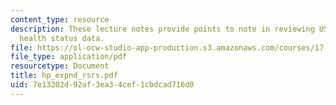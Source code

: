 ```yaml
---
content_type: resource
description: These lecture notes provide points to note in reviewing US and comparitive
  health status data.
file: https://ol-ocw-studio-app-production.s3.amazonaws.com/courses/17-315-comparative-health-policy-fall-2004/7e13202d92af3ea34cef1cbdcad716d0_hp_expnd_rsrs.pdf
file_type: application/pdf
resourcetype: Document
title: hp_expnd_rsrs.pdf
uid: 7e13202d-92af-3ea3-4cef-1cbdcad716d0
---
```

